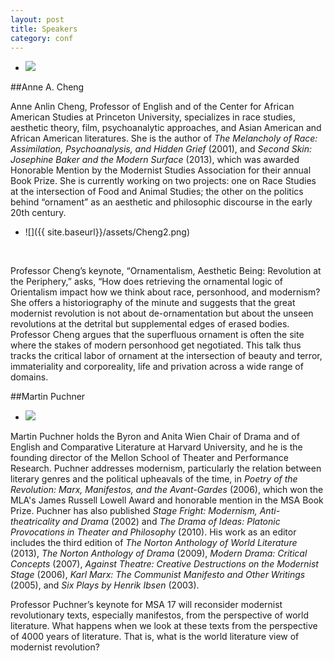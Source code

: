 ```yaml
---
layout: post
title: Speakers
category: conf
---
```


* ![](https://english.princeton.edu/sites/english/files/styles/medium/public/AnneHeadShot2.jpg?itok=YK5tzGLS)

##Anne A. Cheng

Anne Anlin Cheng, Professor of English and of the Center for African American Studies at Princeton University, specializes in race studies, aesthetic theory, film, psychoanalytic approaches, and Asian American and African American literatures. She is the author of *The Melancholy of Race: Assimilation, Psychoanalysis, and Hidden Grief* (2001), and *Second Skin: Josephine Baker and the Modern Surface* (2013), which was awarded Honorable Mention by the Modernist Studies Association for their annual Book Prize. She is currently working on two projects: one on Race Studies at the intersection of Food and Animal Studies; the other on the politics behind “ornament” as an aesthetic and philosophic discourse in the early 20th century. 

* ![]({{ site.baseurl}}/assets/Cheng2.png)

<br>

Professor Cheng’s keynote, “Ornamentalism, Aesthetic Being: Revolution at the Periphery,” asks, “How does retrieving the ornamental logic of Orientalism impact how we think about race, personhood, and modernism? She offers a historiography of the minute and suggests that the great modernist revolution is not about de-ornamentation but about the unseen revolutions at the detrital but supplemental edges of erased bodies. Professor Cheng argues that the superfluous ornament is often the site where the stakes of modern personhood get negotiated. This talk thus tracks the critical labor of ornament at the intersection of beauty and terror, immateriality and corporeality, life and privation across a wide range of domains. 

##Martin Puchner

* ![](http://www.people.fas.harvard.edu/~puchner/fac_puchner.jpg)

Martin Puchner holds the Byron and Anita Wien Chair of Drama and of English and Comparative Literature at Harvard University, and he is the founding director of the Mellon School of Theater and Performance Research. Puchner addresses modernism, particularly the relation between literary genres and the political upheavals of the time, in *Poetry of the Revolution: Marx, Manifestos, and the Avant-Gardes* (2006), which won the MLA's James Russell Lowell Award and honorable mention in the MSA Book Prize. Puchner has also published *Stage Fright: Modernism, Anti-theatricality and Drama* (2002) and *The Drama of Ideas: Platonic Provocations in Theater and Philosophy* (2010). His work as an editor includes the third edition of *The Norton Anthology of World Literature* (2013), *The Norton Anthology of Drama* (2009), *Modern Drama: Critical Concepts* (2007), *Against Theatre: Creative Destructions on the Modernist Stage* (2006), *Karl Marx: The Communist Manifesto and Other Writings* (2005), and *Six Plays by Henrik Ibsen* (2003). 

Professor Puchner’s keynote for MSA 17 will reconsider modernist revolutionary texts, especially manifestos, from the perspective of world literature. What happens when we look at these texts from the perspective of 4000 years of literature. That is, what is the world literature view of modernist revolution?